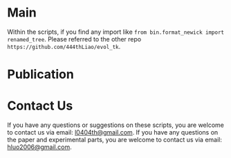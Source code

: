 

# Main

Within the scripts, if you find any import like `from bin.format_newick import renamed_tree`. Please referred to the other repo `https://github.com/444thLiao/evol_tk`.


# Publication


# Contact Us
If you have any questions or suggestions on these scripts, you are welcome to contact us via email: l0404th@gmail.com.
If you have any questions on the paper and experimental parts, you are welcome to contact us via email: hluo2006@gmail.com.